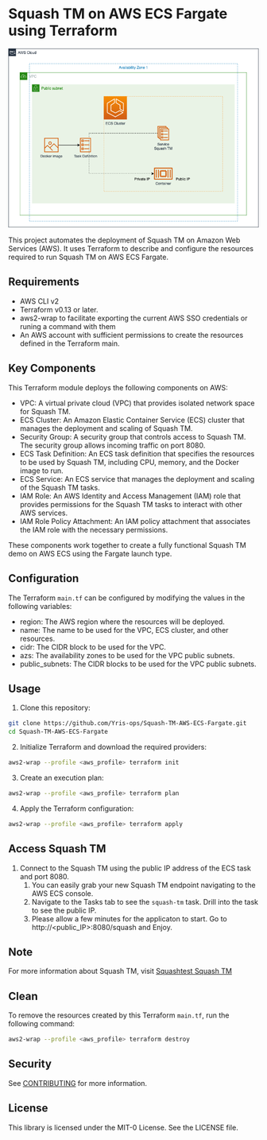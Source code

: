 # Squash TM on AWS ECS Fargate using Terraform

![Squash TM on AWS ECS Fargate using Terraform](./img/SquashTMArchitecture.png)

This project automates the deployment of Squash TM on Amazon Web Services (AWS). It uses Terraform to describe and configure the resources required to run Squash TM on AWS ECS Fargate.

## Requirements

- AWS CLI v2
- Terraform v0.13 or later.
- aws2-wrap to facilitate exporting the current AWS SSO credentials or runing a command with them
- An AWS account with sufficient permissions to create the resources defined in the Terraform main.

## Key Components

This Terraform module deploys the following components on AWS:

- VPC: A virtual private cloud (VPC) that provides isolated network space for Squash TM.
- ECS Cluster: An Amazon Elastic Container Service (ECS) cluster that manages the deployment and scaling of Squash TM.
- Security Group: A security group that controls access to Squash TM. The security group allows incoming traffic on port 8080.
- ECS Task Definition: An ECS task definition that specifies the resources to be used by Squash TM, including CPU, memory, and the Docker image to run.
- ECS Service: An ECS service that manages the deployment and scaling of the Squash TM tasks.
- IAM Role: An AWS Identity and Access Management (IAM) role that provides permissions for the Squash TM tasks to interact with other AWS services.
- IAM Role Policy Attachment: An IAM policy attachment that associates the IAM role with the necessary permissions.

These components work together to create a fully functional Squash TM demo on AWS ECS using the Fargate launch type.

## Configuration

The Terraform `main.tf` can be configured by modifying the values in the following variables:

- region: The AWS region where the resources will be deployed.
- name: The name to be used for the VPC, ECS cluster, and other resources.
- cidr: The CIDR block to be used for the VPC.
- azs: The availability zones to be used for the VPC public subnets.
- public_subnets: The CIDR blocks to be used for the VPC public subnets.

## Usage

1. Clone this repository:

``` bash
git clone https://github.com/Yris-ops/Squash-TM-AWS-ECS-Fargate.git
cd Squash-TM-AWS-ECS-Fargate
```

2. Initialize Terraform and download the required providers:
``` bash
aws2-wrap --profile <aws_profile> terraform init
```

3. Create an execution plan:

``` bash
aws2-wrap --profile <aws_profile> terraform plan
```

4. Apply the Terraform configuration:

``` bash
aws2-wrap --profile <aws_profile> terraform apply
```

## Access Squash TM

1. Connect to the Squash TM using the public IP address of the ECS task and port 8080.
	1. You can easily grab your new Squash TM endpoint navigating to the AWS ECS console.
	1. Navigate to the Tasks tab to see the `squash-tm` task. Drill into the task to see the public IP.
	1. Please allow a few minutes for the applicaton to start. Go to http://<public_IP>:8080/squash and Enjoy.

## Note

For more information about Squash TM, visit [Squashtest Squash TM](https://hub.docker.com/r/squashtest/squash-tm)

## Clean 

To remove the resources created by this Terraform `main.tf`, run the following command:

``` bash
aws2-wrap --profile <aws_profile> terraform destroy
```

## Security

See [CONTRIBUTING](CONTRIBUTING.md#security-issue-notifications) for more information.

## License

This library is licensed under the MIT-0 License. See the LICENSE file.
